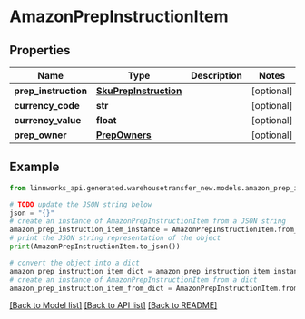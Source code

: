 # AmazonPrepInstructionItem


## Properties

Name | Type | Description | Notes
------------ | ------------- | ------------- | -------------
**prep_instruction** | [**SkuPrepInstruction**](SkuPrepInstruction.md) |  | [optional] 
**currency_code** | **str** |  | [optional] 
**currency_value** | **float** |  | [optional] 
**prep_owner** | [**PrepOwners**](PrepOwners.md) |  | [optional] 

## Example

```python
from linnworks_api.generated.warehousetransfer_new.models.amazon_prep_instruction_item import AmazonPrepInstructionItem

# TODO update the JSON string below
json = "{}"
# create an instance of AmazonPrepInstructionItem from a JSON string
amazon_prep_instruction_item_instance = AmazonPrepInstructionItem.from_json(json)
# print the JSON string representation of the object
print(AmazonPrepInstructionItem.to_json())

# convert the object into a dict
amazon_prep_instruction_item_dict = amazon_prep_instruction_item_instance.to_dict()
# create an instance of AmazonPrepInstructionItem from a dict
amazon_prep_instruction_item_from_dict = AmazonPrepInstructionItem.from_dict(amazon_prep_instruction_item_dict)
```
[[Back to Model list]](../README.md#documentation-for-models) [[Back to API list]](../README.md#documentation-for-api-endpoints) [[Back to README]](../README.md)


